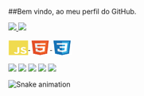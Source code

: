 ##Bem vindo, ao meu perfil do GitHub.



<div>
   <a href="https://github.com/Gustavofurtad">
   <img height="180em" src="https://github-readme-stats.vercel.app/api?username=Gustavofurtad&show_icons=true&theme=dracula&include_all_commits=true&count_private=true"/>
   <a href="https://github.com/Gustavofurtad">
   <img height="180em" src="https://github-readme-stats.vercel.app/api/top-langs/?username=Gustavofurtad&layout=compact&langs_count=6&theme=dracula"/>
 </div>
  
  <div style="display: inline_block"><br>
   <img align="center" alt="Js" height="30" width="40"          src="https://raw.githubusercontent.com/devicons/devicon/master/icons/javascript/javascript-plain.svg">
   <img align="center" alt="HTML" height="30" width="40"  src="https://raw.githubusercontent.com/devicons/devicon/master/icons/html5/html5-original.svg">
   <img align="center" alt="CSS" height="30" width="40"  src="https://raw.githubusercontent.com/devicons/devicon/master/icons/css3/css3-original.svg">  
 </div>
 
 <br>
 
<div> 
  <a href="" target="_blank"><img src="https://img.shields.io/badge/YouTube-FF0000?style=for-the-badge&logo=youtube&logoColor=white" target="_blank"></a>
  <a href="" target="_blank"><img src="https://img.shields.io/badge/-Instagram-%23E4405F?style=for-the-badge&logo=instagram&logoColor=white" target="_blank"></a>
 <a href="" target="_blank"><img src="https://img.shields.io/badge/Discord-7289DA?style=for-the-badge&logo=discord&logoColor=white" target="_blank"></a> 
  <a href = ""><img src="https://img.shields.io/badge/-Gmail-%23333?style=for-the-badge&logo=gmail&logoColor=white" target="_blank"></a>
  <a href="" target="_blank"><img src="https://img.shields.io/badge/-LinkedIn-%230077B5?style=for-the-badge&logo=linkedin&logoColor=white" target="_blank"></a> 
 
  ![Snake animation](https://github.com/Gustavofurtad/Gustavofurtad/blob/output/github-contribution-grid-snake.svg)

</div> 
